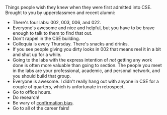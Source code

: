 Things people wish they knew when they were first admitted into CSE. Brought to you by upperclassmen and recent alumni:

* There's four labs: 002, 003, 006, and 022.
* Everyone's awesome and nice and helpful, but you have to be brave enough to talk to them to find that out.
* Don't rappel in the CSE building.
* Colloquia is every Thursday. There's snacks and drinks.
* If you see people giving you dirty looks in 002 that means reel it in a bit and shut up for a while. 
* Going to the labs with the express intention of *not* getting any work done is often more valuable than going to section. The people you meet in the labs are your professional, academic, and personal network, and you should build that group. 
* Everyone is awesome. I didn't really hang out with anyone in CSE for a couple of quarters, which is unfortunate in retrospect.
* Go to office hours.
* Do research!
* Be wary of [confirmation bias](http://en.wikipedia.org/wiki/Confirmation_bias).
* Go to all of the career fairs!
